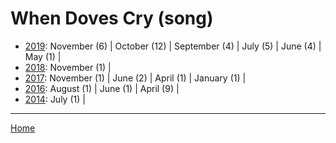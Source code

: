 # When Doves Cry (song)

  * [2019](./when-doves-cry-song-2019.md): 
      November (6) | 
      October (12) | 
      September (4) | 
      July (5) | 
      June (4) | 
      May (1) | 
  * [2018](./when-doves-cry-song-2018.md): 
      November (1) | 
  * [2017](./when-doves-cry-song-2017.md): 
      November (1) | 
      June (2) | 
      April (1) | 
      January (1) | 
  * [2016](./when-doves-cry-song-2016.md): 
      August (1) | 
      June (1) | 
      April (9) | 
  * [2014](./when-doves-cry-song-2014.md): 
      July (1) | 

----

[Home](../)
